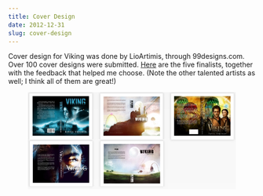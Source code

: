 ```yaml
---
title: Cover Design
date: 2012-12-31
slug: cover-design
---
```

Cover design for Viking was done by LioArtimis, through 99designs.com. Over 100 cover designs were submitted. <a href="https://99designs.com/book-cover-design/contests/help-individual-author-book-magazine-cover-181010/poll/jdv8ew/results" target="_blank">Here</a> are the five finalists, together with the feedback that helped me choose. (Note the other talented artists as well; I think all of them are great!)

<figure>
<a href="https://99designs.com/book-cover-design/contests/help-individual-author-book-magazine-cover-181010/poll/jdv8ew/results"><img src="../assets/viking-covers.jpg"/></a>
</figure>